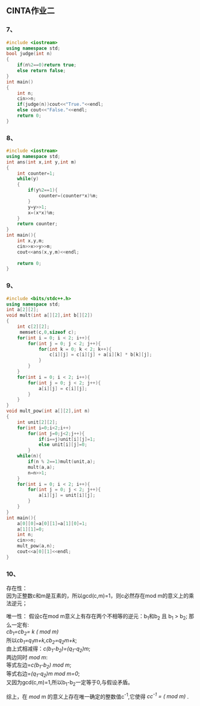 ## CINTA作业二
### 7、
``` c++
#include <iostream>
using namespace std;
bool judge(int n)
{
	if(n%2==0)return true;
	else return false;
}
int main()
{
	int n;
	cin>>n;
	if(judge(n))cout<<"True."<<endl;
	else cout<<"False."<<endl;
	return 0;
}
```
### 8、
``` c++
#include <iostream>
using namespace std;
int ans(int x,int y,int m)
{
	int counter=1;
	while(y)
	{
		if(y%2==1){
			counter=(counter*x)%m;
		}
		y=y>>1;
		x=(x*x)%m;
	}
	return counter;
}
int main(){
	int x,y,m;
	cin>>x>>y>>m;
	cout<<ans(x,y,m)<<endl;
	
	return 0;
}
```
### 9、
``` c++
#include <bits/stdc++.h>
using namespace std;
int a[2][2];
void mult(int a[][2],int b[][2])
{
	int c[2][2];
	 memset(c,0,sizeof c);
    for(int i = 0; i < 2; i++){
        for(int j = 0; j < 2; j++){
            for(int k = 0; k < 2; k++){
                c[i][j] = c[i][j] + a[i][k] * b[k][j];	
            }
        }
    }
    for(int i = 0; i < 2; i++){
        for(int j = 0; j < 2; j++){
            a[i][j] = c[i][j];
        }
    }
}
void mult_pow(int a[][2],int n)
{
	int unit[2][2];
	for(int i=0;i<2;i++)
		for(int j=0;j<2;j++){
			if(i==j)unit[i][j]=1;
			else unit[i][j]=0;
		}
	while(n){
		if(n % 2==1)mult(unit,a);
		mult(a,a);
		n=n>>1;
	}
	for(int i = 0; i < 2; i++){
        for(int j = 0; j < 2; j++){
            a[i][j] = unit[i][j];
        }
    }
}
int main(){
	a[0][0]=a[0][1]=a[1][0]=1;
	a[1][1]=0;
	int n;
	cin>>n;
	mult_pow(a,n);
	cout<<a[0][1]<<endl;
}
```
### 10、
存在性：  
因为正整数c和m是互素的，所以gcd(c,m)=1，则c必然存在mod m的意义上的乘法逆元；
 
唯一性：
假设c在mod m意义上有存在两个不相等的逆元：b<sub>1</sub>和b<sub>2</sub> 且 b<sub>1</sub> $>$ b<sub>2</sub>;
那么一定有:  
 *cb<sub>1</sub>=cb<sub>2</sub>= k ( mod m)*  
 所以*cb<sub>1</sub>=q<sub>1</sub>m+k,cb<sub>2</sub>=q<sub>2</sub>m+k*;  
由上式相减得：*c(b<sub>1</sub>-b<sub>2</sub>)=(q<sub>1</sub>-q<sub>2</sub>)m*;  
两边同时 *mod m*:   
等式左边=*c(b<sub>1</sub>-b<sub>2</sub>) mod m*;  
等式右边=*(q<sub>1</sub>-q<sub>2</sub>)m mod m=0*;  
又因为gcd(c,m)=1,所以b<sub>1</sub>-b<sub>2</sub>一定等于0,与假设矛盾。  
    
综上，在 $mod$ m 的意义上存在唯一确定的整数值c<sup>-1</sup>,它使得 *cc<sup>-1</sup> = ( $mod$ m)* .
